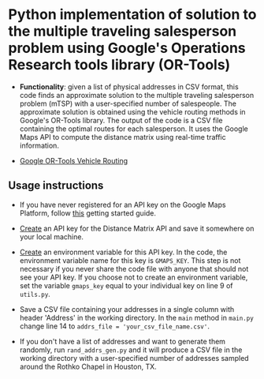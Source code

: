# Python implementation of solution to the multiple traveling salesperson problem using Google's Operations Research tools library (OR-Tools)

- **Functionality**: given a list of physical addresses in CSV format, this code finds an approximate solution to the multiple traveling salesperson problem (mTSP) with a user-specified number of salespeople. The approximate solution is obtained using the vehicle routing  methods in Google's OR-Tools library. The output of the code is a CSV file containing the optimal routes for each salesperson. It uses the Google Maps API to compute the distance matrix using real-time traffic information. 

- [Google OR-Tools Vehicle Routing](https://developers.google.com/optimization/routing/vrp)


## Usage instructions

- If you have never registered for an API key on the Google Maps Platform, follow [this](https://developers.google.com/maps/gmp-get-started) getting started guide. 
- [Create](https://developers.google.com/maps/documentation/distance-matrix/get-api-key?hl=en_US) an API key for the Distance Matrix API and save it somewhere on your local machine.
- [Create](https://www.twilio.com/blog/2017/01/how-to-set-environment-variables.html) an environment variable for this API key. In the code, the environment variable name for this key is `GMAPS_KEY`. This step is not necessary if you never share the code file with anyone that should not see your API key. If you choose not to create an environment variable, set the variable `gmaps_key` equal to your individual key on line 9 of `utils.py`.

- Save a CSV file containing your addresses in a single column with header 'Address' in the working directory. In the `main` method in `main.py` change line 14 to  `addrs_file = 'your_csv_file_name.csv'`. 

- If you don't have a list of addresses and want to generate them randomly, run `rand_addrs_gen.py` and it will produce a CSV file in the working directory with a user-specified number of addresses sampled around the Rothko Chapel in Houston, TX.
